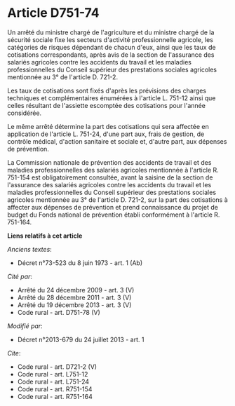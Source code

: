 # Article D751-74

Un arrêté du ministre chargé de l'agriculture et du ministre chargé de la sécurité sociale fixe les secteurs d'activité
professionnelle agricole, les catégories de risques dépendant de chacun d'eux, ainsi que les taux de cotisations
correspondants, après avis de la section de l'assurance des salariés agricoles contre les accidents du travail et les
maladies professionnelles du Conseil supérieur des prestations sociales agricoles mentionnée au 3° de l'article D. 721-2. 

Les taux de cotisations sont fixés d'après les prévisions des charges techniques et complémentaires énumérées à l'article L.
751-12 ainsi que celles résultant de l'assiette escomptée des cotisations pour l'année considérée. 

Le même arrêté détermine la part des cotisations qui sera affectée en application de l'article L. 751-24, d'une part aux,
frais de gestion, de contrôle médical, d'action sanitaire et sociale et, d'autre part, aux dépenses de prévention. 

La Commission nationale de prévention des accidents de travail et des maladies professionnelles des salariés agricoles
mentionnée à l'article R. 751-154 est obligatoirement consultée, avant la saisine de la section de l'assurance des salariés
agricoles contre les accidents du travail et les maladies professionnelles du Conseil supérieur des prestations sociales
agricoles mentionnée au 3° de l'article D. 721-2, sur la part des cotisations à affecter aux dépenses de prévention et prend
connaissance du projet de budget du Fonds national de prévention établi conformément à l'article R. 751-164.

**Liens relatifs à cet article**

_Anciens textes_:

  - Décret n°73-523 du 8 juin 1973 - art. 1 (Ab)

_Cité par_:

  - Arrêté du 24 décembre 2009 - art. 3 (V)
  - Arrêté du 28 décembre 2011 - art. 3 (V)
  - Arrêté du 19 décembre 2013 - art. 3 (V)
  - Code rural - art. D751-78 (V)

_Modifié par_:

  - Décret n°2013-679 du 24 juillet 2013 - art. 1

_Cite_:

  - Code rural - art. D721-2 (V)
  - Code rural - art. L751-12
  - Code rural - art. L751-24
  - Code rural - art. R751-154
  - Code rural - art. R751-164
